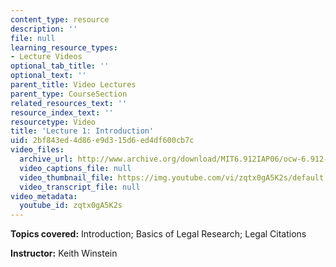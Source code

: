 ```yaml
---
content_type: resource
description: ''
file: null
learning_resource_types:
- Lecture Videos
optional_tab_title: ''
optional_text: ''
parent_title: Video Lectures
parent_type: CourseSection
related_resources_text: ''
resource_index_text: ''
resourcetype: Video
title: 'Lecture 1: Introduction'
uid: 2bf843ed-4d86-e9d3-15d6-ed4df600cb7c
video_files:
  archive_url: http://www.archive.org/download/MIT6.912IAP06/ocw-6.912-12jan2006-220k.mp4
  video_captions_file: null
  video_thumbnail_file: https://img.youtube.com/vi/zqtx0gA5K2s/default.jpg
  video_transcript_file: null
video_metadata:
  youtube_id: zqtx0gA5K2s
---
```


**Topics covered:** Introduction; Basics of Legal Research; Legal Citations

**Instructor:** Keith Winstein